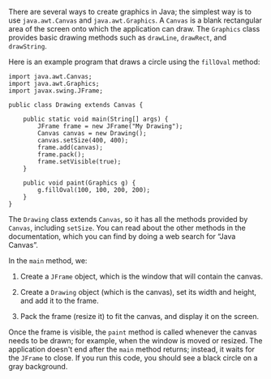 There are several ways to create graphics in Java; the simplest way is to use `java.awt.Canvas` and `java.awt.Graphics`.
A `Canvas` is a blank rectangular area of the screen onto which the application can draw.
The `Graphics` class provides basic drawing methods such as `drawLine`, `drawRect`, and `drawString`.

Here is an example program that draws a circle using the `fillOval` method:

```code
import java.awt.Canvas;
import java.awt.Graphics;
import javax.swing.JFrame;

public class Drawing extends Canvas {
```

```code
    public static void main(String[] args) {
        JFrame frame = new JFrame("My Drawing");
        Canvas canvas = new Drawing();
        canvas.setSize(400, 400);
        frame.add(canvas);
        frame.pack();
        frame.setVisible(true);
    }

    public void paint(Graphics g) {
        g.fillOval(100, 100, 200, 200);
    }
}
```

The `Drawing` class extends `Canvas`, so it has all the methods provided by `Canvas`, including `setSize`.
You can read about the other methods in the documentation, which you can find by doing a web search for “Java Canvas”.


In the `main` method, we:



1.  Create a `JFrame` object, which is the window that will contain the canvas.

1.  Create a `Drawing` object (which is the canvas), set its width and height, and add it to the frame.

1.  Pack the frame (resize it) to fit the canvas, and display it on the screen.



Once the frame is visible, the `paint` method is called whenever the canvas needs to be drawn; for example, when the window is moved or resized.
The application doesn't end after the `main` method returns; instead, it waits for the `JFrame` to close.
If you run this code, you should see a black circle on a gray background.